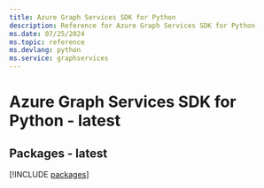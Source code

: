 ```yaml
---
title: Azure Graph Services SDK for Python
description: Reference for Azure Graph Services SDK for Python
ms.date: 07/25/2024
ms.topic: reference
ms.devlang: python
ms.service: graphservices
---
```

# Azure Graph Services SDK for Python - latest
## Packages - latest
[!INCLUDE [packages](graph-services-index.md)]